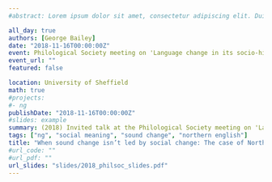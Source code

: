 ```yaml
---
#abstract: Lorem ipsum dolor sit amet, consectetur adipiscing elit. Duis posuere tellusac convallis placerat. Proin tincidunt magna sed ex sollicitudin condimentum. Sed ac faucibus dolor, scelerisque sollicitudin nisi. Cras purus urna, suscipit quis sapien eu, pulvinar tempor diam.

all_day: true
authors: [George Bailey]
date: "2018-11-16T00:00:00Z"
event: Philological Society meeting on 'Language change in its socio-historical context'
event_url: ""
featured: false

location: University of Sheffield
math: true
#projects:
#- ng
publishDate: "2018-11-16T00:00:00Z"
#slides: example
summary: (2018) Invited talk at the Philological Society meeting on 'Language change in its socio-historical context'
tags: ["ng", "social meaning", "sound change", "northern english"]
title: "When sound change isn’t led by social change: The case of Northern English (ng)"
#url_code: ""
#url_pdf: ""
url_slides: "slides/2018_philsoc_slides.pdf"
---
```

